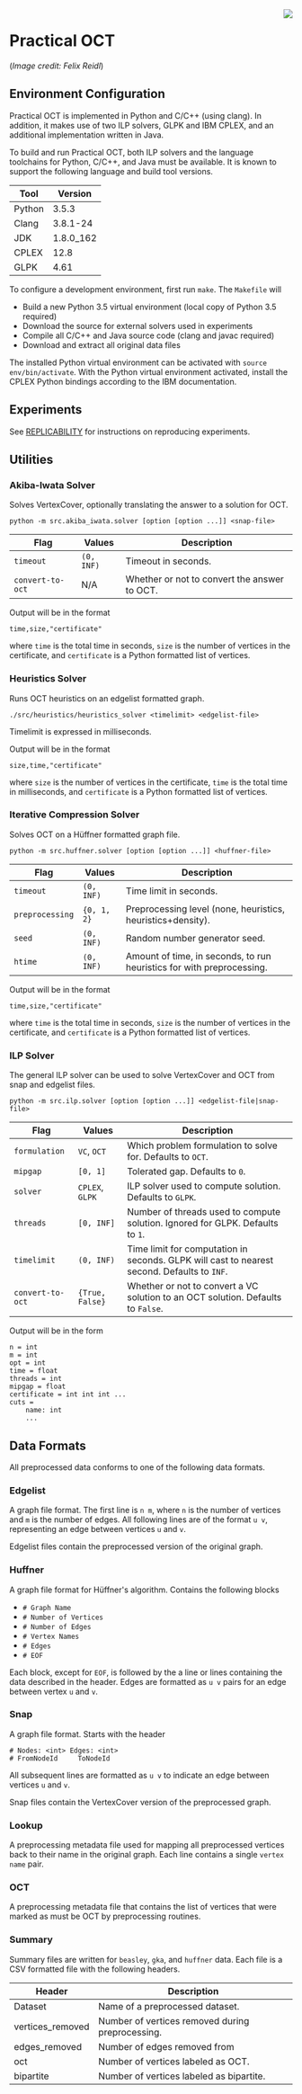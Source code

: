<img align="right" src="logo.svg">

# Practical OCT

(*Image credit: Felix Reidl*)

## Environment Configuration

Practical OCT is implemented in Python and C/C++ (using clang). In addition, it makes use of two
ILP solvers, GLPK and IBM CPLEX, and an additional implementation written in Java.

To build and run Practical OCT, both ILP solvers and the language toolchains for Python, C/C++, and Java
must be available. It is known to support the following language and build tool versions.

| Tool | Version |
| ---- | ------- |
| Python | 3.5.3 |
| Clang | 3.8.1-24 |
| JDK | 1.8.0_162 |
| CPLEX | 12.8 |
| GLPK | 4.61 |

To configure a development environment, first run `make`. The `Makefile` will

* Build a new Python 3.5 virtual environment (local copy of Python 3.5 required)
* Download the source for external solvers used in experiments
* Compile all C/C++ and Java source code (clang and javac required)
* Download and extract all original data files

The installed Python virtual environment can be activated with `source env/bin/activate`. With the Python virtual environment activated, install the CPLEX Python bindings according to the IBM documentation.


## Experiments

See [REPLICABILITY](REPLICABILITY.md) for instructions on reproducing experiments.

## Utilities

### Akiba-Iwata Solver

Solves VertexCover, optionally translating the answer to a solution for OCT.

```
python -m src.akiba_iwata.solver [option [option ...]] <snap-file>
```

| Flag | Values | Description |
| -------- | ------ | ----------- |
| `timeout` | `(0, INF)` | Timeout in seconds. |
| `convert-to-oct` | N/A | Whether or not to convert the answer to OCT. |

Output will be in the format

```
time,size,"certificate"
```

where `time` is the total time in seconds, `size` is the number of vertices in the certificate,
and `certificate` is a Python formatted list of vertices.

### Heuristics Solver

Runs OCT heuristics on an edgelist formatted graph.

```
./src/heuristics/heuristics_solver <timelimit> <edgelist-file>
```

Timelimit is expressed in milliseconds.

Output will be in the format

```
size,time,"certificate"
```

where `size` is the number of vertices in the certificate, `time` is the total time in milliseconds,
and `certificate` is a Python formatted list of vertices.

### Iterative Compression Solver

Solves OCT on a Hüffner formatted graph file.

```
python -m src.huffner.solver [option [option ...]] <huffner-file>
```

| Flag | Values | Description |
| -------- | ------ | ----------- |
| `timeout` | `(0, INF)` | Time limit in seconds. |
| `preprocessing` | `{0, 1, 2}` | Preprocessing level (none, heuristics, heuristics+density). |
| `seed` | `(0, INF)` | Random number generator seed. |
| `htime` | `(0, INF)` | Amount of time, in seconds, to run heuristics for with preprocessing. |

Output will be in the format

```
time,size,"certificate"
```

where `time` is the total time in seconds, `size` is the number of vertices in the certificate,
and `certificate` is a Python formatted list of vertices.

### ILP Solver

The general ILP solver can be used to solve VertexCover and OCT from snap and edgelist files.

```
python -m src.ilp.solver [option [option ...]] <edgelist-file|snap-file>
```

| Flag | Values | Description |
| -------- | ------ | ----------- |
| `formulation` | `VC`, `OCT` | Which problem formulation to solve for. Defaults to `OCT`. |
| `mipgap` | `[0, 1]` | Tolerated gap. Defaults to `0`. |
| `solver` | `CPLEX`, `GLPK` | ILP solver used to compute solution. Defaults to `GLPK`. |
| `threads` | `[0, INF]` | Number of threads used to compute solution. Ignored for GLPK. Defaults to `1`. |
| `timelimit` | `(0, INF)` | Time limit for computation in seconds. GLPK will cast to nearest second. Defaults to `INF`. |
| `convert-to-oct` | `{True, False}` | Whether or not to convert a VC solution to an OCT solution. Defaults to `False`. |

Output will be in the form

```
n = int
m = int
opt = int
time = float
threads = int
mipgap = float
certificate = int int int ...
cuts =
    name: int
    ...
```

## Data Formats

All preprocessed data conforms to one of the following data formats.

### Edgelist

A graph file format. The first line is `n m`, where `n` is the number of vertices and `m` is the
number of edges. All following lines are of the format `u v`, representing an edge between vertices
`u` and `v`.

Edgelist files contain the preprocessed version of the original graph.

### Huffner

A graph file format for Hüffner's algorithm. Contains the following blocks

* `# Graph Name`
* `# Number of Vertices`
* `# Number of Edges`
* `# Vertex Names`
* `# Edges`
* `# EOF`

Each block, except for `EOF`, is followed by the a line or lines containing the data described
in the header. Edges are formatted as `u v` pairs for an edge between vertex `u` and `v`.

### Snap

A graph file format. Starts with the header

```
# Nodes: <int> Edges: <int>
# FromNodeId 	 ToNodeId
```

All subsequent lines are formatted as `u v` to indicate an edge between vertices `u` and `v`.

Snap files contain the VertexCover version of the preprocessed graph.

### Lookup

A preprocessing metadata file used for mapping all preprocessed vertices back to their name in the
original graph. Each line contains a single `vertex name` pair.

### OCT

A preprocessing metadata file that contains the list of vertices that were marked as must be OCT
by preprocessing routines.

### Summary

Summary files are written for `beasley`, `gka`, and `huffner` data. Each file is a CSV formatted
file with the following headers.

| Header | Description |
| ------ | ----------- |
| Dataset | Name of a preprocessed dataset. |
| vertices_removed | Number of vertices removed during preprocessing. |
| edges_removed | Number of edges removed from  |
| oct | Number of vertices labeled as OCT. |
| bipartite | Number of vertices labeled as bipartite. |
